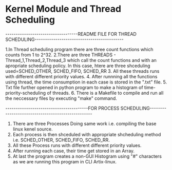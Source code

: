 # Kernel Module and Thread Scheduling

-----------------------------------README FILE FOR THREAD SCHEDULING-------------------------------------------


1.In Thread scheduling program there are three count functions which counts from 1 to 2^32.
2.There are three THREADS - Thread_1,Thread_2,Thread_3 which call the count functions and with an apropriate scheduling policy. In this case, htere are three shceduling used=SCHED_OTHER, SCHED_FIFO, SCHED_RR
3. All these threads runs with different different priority values.
4. After runnning all the functions using thread, the time consumption in each case is stored in the ".txt" file.
5. Txt file further opened in python program to make a histogram of time-priority-scheduling of threads.
6. There is a Makefile to compile and run all the neccessary files by executing "make" command.


----------------------------------------FOR PROCESS SCHEDULING--------------------------------------------------

1. There are three Processes Doing same work i.e. compiling the base linux kenel source.
2. Each process is then shceduled with appropriate shcheduling method i.e. SCHED_OTHER, SCHED_FIFO, SCHED_RR.
3. All these Process runs with different different priority values.
4. After running each case, their time get stored in an Array.
5. At last the program creates a non-GUI Histogram using "#" characters as we are running this program in CLI Artix-linux.
 

